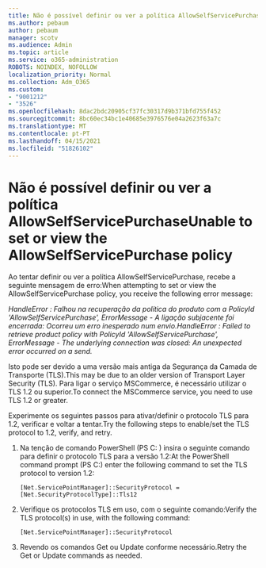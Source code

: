 ```yaml
---
title: Não é possível definir ou ver a política AllowSelfServicePurchase
ms.author: pebaum
author: pebaum
manager: scotv
ms.audience: Admin
ms.topic: article
ms.service: o365-administration
ROBOTS: NOINDEX, NOFOLLOW
localization_priority: Normal
ms.collection: Adm_O365
ms.custom:
- "9001212"
- "3526"
ms.openlocfilehash: 8dac2bdc20905cf37fc30317d9b371bfd755f452
ms.sourcegitcommit: 8bc60ec34bc1e40685e3976576e04a2623f63a7c
ms.translationtype: MT
ms.contentlocale: pt-PT
ms.lasthandoff: 04/15/2021
ms.locfileid: "51826102"
---
```

# <a name="unable-to-set-or-view-the-allowselfservicepurchase-policy"></a><span data-ttu-id="a9d49-102">Não é possível definir ou ver a política AllowSelfServicePurchase</span><span class="sxs-lookup"><span data-stu-id="a9d49-102">Unable to set or view the AllowSelfServicePurchase policy</span></span>

<span data-ttu-id="a9d49-103">Ao tentar definir ou ver a política AllowSelfServicePurchase, recebe a seguinte mensagem de erro:</span><span class="sxs-lookup"><span data-stu-id="a9d49-103">When attempting to set or view the AllowSelfServicePurchase policy, you receive the following error message:</span></span>

<span data-ttu-id="a9d49-104">*HandleError : Falhou na recuperação da política do produto com a PolicyId 'AllowSelfServicePurchase', ErrorMessage - A ligação subjacente foi encerrada: Ocorreu um erro inesperado num envio.*</span><span class="sxs-lookup"><span data-stu-id="a9d49-104">*HandleError : Failed to retrieve product policy with PolicyId 'AllowSelfServicePurchase', ErrorMessage - The underlying connection was closed: An unexpected error occurred on a send.*</span></span>

<span data-ttu-id="a9d49-105">Isto pode ser devido a uma versão mais antiga da Segurança da Camada de Transporte (TLS).</span><span class="sxs-lookup"><span data-stu-id="a9d49-105">This may be due to an older version of Transport Layer Security (TLS).</span></span> <span data-ttu-id="a9d49-106">Para ligar o serviço MSCommerce, é necessário utilizar o TLS 1.2 ou superior.</span><span class="sxs-lookup"><span data-stu-id="a9d49-106">To connect the MSCommerce service, you need to use TLS 1.2 or greater.</span></span>  

<span data-ttu-id="a9d49-107">Experimente os seguintes passos para ativar/definir o protocolo TLS para 1.2, verificar e voltar a tentar.</span><span class="sxs-lookup"><span data-stu-id="a9d49-107">Try the following steps to enable/set the TLS protocol to 1.2, verify, and retry.</span></span>
 1. <span data-ttu-id="a9d49-108">Na tenção de comando PowerShell (PS C: \) insira o seguinte comando para definir o protocolo TLS para a versão 1.2:</span><span class="sxs-lookup"><span data-stu-id="a9d49-108">At the PowerShell command prompt (PS C:\) enter the following command to set the TLS protocol to version 1.2:</span></span>

    `[Net.ServicePointManager]::SecurityProtocol = [Net.SecurityProtocolType]::Tls12`

2. <span data-ttu-id="a9d49-109">Verifique os protocolos TLS em uso, com o seguinte comando:</span><span class="sxs-lookup"><span data-stu-id="a9d49-109">Verify the TLS protocol(s) in use, with the following command:</span></span>

    `[Net.ServicePointManager]::SecurityProtocol` 

3. <span data-ttu-id="a9d49-110">Revendo os comandos Get ou Update conforme necessário.</span><span class="sxs-lookup"><span data-stu-id="a9d49-110">Retry the Get or Update commands as needed.</span></span>

